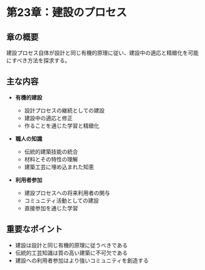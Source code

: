 # 第23章：建設のプロセス

## 章の概要
建設プロセス自体が設計と同じ有機的原理に従い、建設中の適応と精緻化を可能にすべき方法を探求する。

## 主な内容
- **有機的建設**
  - 設計プロセスの継続としての建設
  - 建設中の適応と修正
  - 作ることを通じた学習と精緻化

- **職人の知識**
  - 伝統的建築技能の統合
  - 材料とその特性の理解
  - 建築工芸に埋め込まれた知恵

- **利用者参加**
  - 建設プロセスへの将来利用者の関与
  - コミュニティ活動としての建設
  - 直接参加を通じた学習

## 重要なポイント
- 建設は設計と同じ有機的原理に従うべきである
- 伝統的工芸知識は質の高い建築に不可欠である
- 建設への利用者参加はより強いコミュニティを創造する